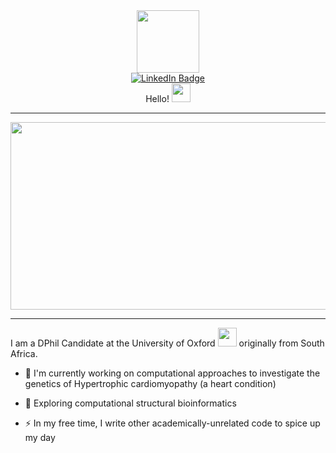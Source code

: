 <div id="header" align="center">
  <img src="https://media.giphy.com/media/1GEATImIxEXVR79Dhk/giphy.gif" width="100"/>
</div>

<div id="badges" align="center">
  <a href="www.linkedin.com/in/dominiquemaywest">
    <img src="https://img.shields.io/badge/LinkedIn-informational?style=for-the-badge&logo=linkedin&logoColor=white" alt="LinkedIn Badge"/>
  </a>
</div>

<div id="header" align="center">
  <img src="https://komarev.com/ghpvc/?username=domwest&style=flat-square&color=blue" alt=""/>
</div>

<div id="header" align="center">
  Hello!
  <img src="https://media.giphy.com/media/hvRJCLFzcasrR4ia7z/giphy.gif" width="30px"/>
</div>

___

<div align="center">
  <img src="https://media.giphy.com/media/RbDKaczqWovIugyJmW/giphy.gif" width="600" height="300"/>
</div>

___

I am a DPhil Candidate at the University of Oxford <img src="https://media.giphy.com/media/WUlplcMpOCEmTGBtBW/giphy.gif" width="30"> originally from South Africa.

- :telescope: I'm currently working on computational approaches to investigate the genetics of Hypertrophic cardiomyopathy (a heart condition)

- :seedling: Exploring computational structural bioinformatics

- :zap: In my free time, I write other academically-unrelated code to spice up my day
